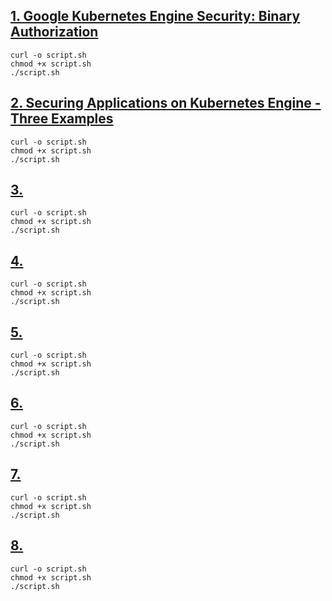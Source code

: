 
## [1. Google Kubernetes Engine Security: Binary Authorization](https://github.com/user9-21/learn-to-earn-cloud-security/blob/main/Bonus/1.1_Google-Kubernetes-Engine-Security-Binary-Authorization.sh) 
```
curl -o script.sh 
chmod +x script.sh
./script.sh

```

## [2. Securing Applications on Kubernetes Engine - Three Examples](https://github.com/user9-21/learn-to-earn-cloud-security/blob/main/Bonus/1.2_Securing-Applications-on-Kubernetes-Engine-Three-Examples.sh) 
```
curl -o script.sh 
chmod +x script.sh
./script.sh

```


## [3. ]() 
```
curl -o script.sh 
chmod +x script.sh
./script.sh

```



## [4. ]() 
```
curl -o script.sh 
chmod +x script.sh
./script.sh

```


## [5. ]() 
```
curl -o script.sh 
chmod +x script.sh
./script.sh

```


## [6. ]() 
```
curl -o script.sh 
chmod +x script.sh
./script.sh

```


## [7. ]() 
```
curl -o script.sh 
chmod +x script.sh
./script.sh

```


## [8. ]() 
```
curl -o script.sh 
chmod +x script.sh
./script.sh

```
